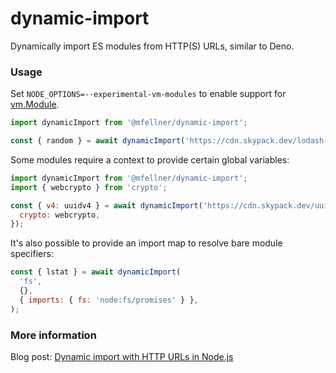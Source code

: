 # dynamic-import

Dynamically import ES modules from HTTP(S) URLs, similar to Deno.

### Usage

Set `NODE_OPTIONS=--experimental-vm-modules` to enable support for [vm.Module](https://nodejs.org/api/vm.html#vm_class_vm_module).

```js
import dynamicImport from '@mfellner/dynamic-import';

const { random } = await dynamicImport('https://cdn.skypack.dev/lodash-es');
```

Some modules require a context to provide certain global variables:

```js
import dynamicImport from '@mfellner/dynamic-import';
import { webcrypto } from 'crypto';

const { v4: uuidv4 } = await dynamicImport('https://cdn.skypack.dev/uuid', {
  crypto: webcrypto,
});
```

It's also possible to provide an import map to resolve bare module specifiers:

```js
const { lstat } = await dynamicImport(
  'fs',
  {},
  { imports: { fs: 'node:fs/promises' } },
);
```

### More information

Blog post: [Dynamic import with HTTP URLs in Node.js](https://dev.to/mxfellner/dynamic-import-with-http-urls-in-node-js-7og)
